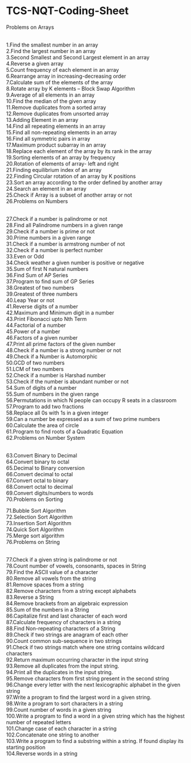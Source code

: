 # TCS-NQT-Coding-Sheet

Problems on Arrays<br/><br/>

1.Find the smallest number in an array <br/>
2.Find the largest number in an array<br/>
3.Second Smallest and Second Largest element in an array<br/>
4.Reverse a given array<br/>
5.Count frequency of each element in an array<br/>
6.Rearrange array in increasing-decreasing order<br/>
7.Calculate sum of the elements of the array<br/>
8.Rotate array by K elements – Block Swap Algorithm<br/>
9.Average of all elements in an array<br/>
10.Find the median of the given array<br/>
11.Remove duplicates from a sorted array<br/>
12.Remove duplicates from unsorted array<br/>
13.Adding Element in an array<br/>
14.Find all repeating elements in an array<br/>
15.Find all non-repeating elements in an array<br/>
16.Find all symmetric pairs in array<br/>
17.Maximum product subarray in an array<br/>
18.Replace each element of the array by its rank in the array<br/>
19.Sorting elements of an array by frequency<br/>
20.Rotation of elements of array- left and right<br/>
21.Finding equilibrium index of an array<br/>
22.Finding Circular rotation of an array by K positions<br/>
23.Sort an array according to the order defined by another array<br/>
24.Search an element in an array<br/>
25.Check if Array is a subset of another array or not<br/>
26.Problems on Numbers<br/><br/>

27.Check if a number is palindrome or not<br/>
28.Find all Palindrome numbers in a given range<br/>
29.Check if a number is prime or not<br/>
30.Prime numbers in a given range<br/>
31.Check if a number is armstrong number of not<br/>
32.Check if a number is perfect number<br/>
33.Even or Odd<br/>
34.Check weather a given number is positive or negative<br/>
35.Sum of first N natural numbers<br/>
36.Find Sum of AP Series<br/>
37.Program to find sum of GP Series<br/>
38.Greatest of two numbers<br/>
39.Greatest of three numbers<br/>
40.Leap Year or not<br/>
41.Reverse digits of a number<br/>
42.Maximum and Minimum digit in a number<br/>
43.Print Fibonacci upto Nth Term<br/>
44.Factorial of a number<br/>
45.Power of a number<br/>
46.Factors of a given number<br/>
47.Print all prime factors of the given number<br/>
48.Check if a number is a strong number or not<br/>
49.Check if a Number is Automorphic<br/>
50.GCD of two numbers<br/>
51.LCM of two numbers<br/>
52.Check if a number is Harshad number<br/>
53.Check if the number is abundant number or not<br/>
54.Sum of digits of a number<br/>
55.Sum of numbers in the given range<br/>
56.Permutations in which N people can occupy R seats in a classroom<br/>
57.Program to add two fractions<br/>
58.Replace all 0s with 1s in a given integer<br/>
59.Can a number be expressed as a sum of two prime numbers<br/>
60.Calculate the area of circle<br/>
61.Program to find roots of a Quadratic Equation<br/>
62.Problems on Number System<br/><br/>

63.Convert Binary to Decimal<br/>
64.Convert binary to octal<br/>
65.Decimal to Binary conversion<br/>
66.Convert decimal to octal<br/>
67.Convert octal to binary<br/>
68.Convert octal to decimal<br/>
69.Convert digits/numbers to words<br/>
70.Problems on Sorting<br/>

71.Bubble Sort Algorithm<br/>
72.Selection Sort Algorithm<br/>
73.Insertion Sort Algorithm<br/>
74.Quick Sort Algorithm<br/>
75.Merge sort algorithm<br/>
76.Problems on String<br/><br/>

77.Check if a given string is palindrome or not<br/>
78.Count number of vowels, consonants, spaces in String<br/>
79.Find the ASCII value of a character<br/>
80.Remove all vowels from the string<br/>
81.Remove spaces from a string<br/>
82.Remove characters from a string except alphabets<br/>
83.Reverse a String<br/>
84.Remove brackets from an algebraic expression<br/>
85.Sum of the numbers in a String<br/>
86.Capitalize first and last character of each word<br/>
87.Calculate frequency of characters in a string<br/>
88.Find Non-repeating characters of a String<br/>
89.Check if two strings are anagram of each other<br/>
90.Count common sub-sequence in two strings<br/>
91.Check if two strings match where one string contains wildcard characters<br/>
92.Return maximum occurring character in the input string<br/>
93.Remove all duplicates from the input string.<br/>
94.Print all the duplicates in the input string.<br/>
95.Remove characters from first string present in the second string<br/>
96.Change every letter with the next lexicographic alphabet in the given string<br/>
97.Write a program to find the largest word in a given string.<br/>
98.Write a program to sort characters in a string<br/>
99.Count number of words in a given string<br/>
100.Write a program to find a word in a given string which has the highest number of repeated letters<br/>
101.Change case of each character in a string<br/>
102.Concatenate one string to another<br/>
103.Write a program to find a substring within a string. If found display its starting position<br/>
104.Reverse words in a string<br/>



